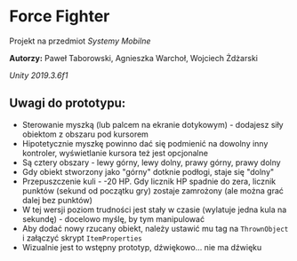 # Force Fighter

Projekt na przedmiot *Systemy Mobilne*

**Autorzy:** Paweł Taborowski, Agnieszka Warchoł, Wojciech Żdżarski

*Unity 2019.3.6f1*

## Uwagi do prototypu:

 * Sterowanie myszką (lub palcem na ekranie dotykowym) - dodajesz siły obiektom z obszaru pod kursorem
 * Hipotetycznie myszkę powinno dać się podmienić na dowolny inny kontroler, wyświetlanie kursora też jest opcjonalne
 * Są cztery obszary - lewy górny, lewy dolny, prawy górny, prawy dolny
 * Gdy obiekt stworzony jako "górny" dotknie podłogi, staje się "dolny"
 * Przepuszczenie kuli - -20 HP. Gdy licznik HP spadnie do zera, licznik punktów (sekund od początku gry) zostaje zamrożony (ale można grać dalej bez punktów)
 * W tej wersji poziom trudności jest stały w czasie (wylatuje jedna kula na sekundę) - docelowo myślę, by tym manipulować
 * Aby dodać nowy rzucany obiekt, należy ustawić mu tag na `ThrownObject` i załączyć skrypt `ItemProperties`
 * Wizualnie jest to wstępny prototyp, dźwiękowo... nie ma dźwięku
